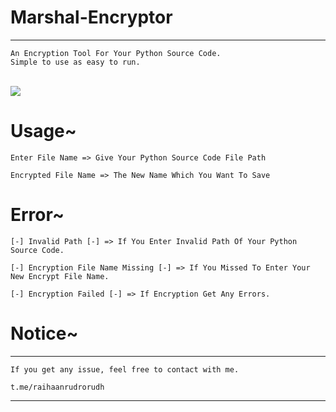 # Marshal-Encryptor
---
```
An Encryption Tool For Your Python Source Code.
Simple to use as easy to run.
```
<br><img src='https://raw.githubusercontent.com/raihaanrudrorudh/Marshal-Encryptor/main/IMG_20210109_231254.jpg'>
# Usage~
```
Enter File Name => Give Your Python Source Code File Path

Encrypted File Name => The New Name Which You Want To Save
```
# Error~
```
[-] Invalid Path [-] => If You Enter Invalid Path Of Your Python Source Code.

[-] Encryption File Name Missing [-] => If You Missed To Enter Your New Encrypt File Name.

[-] Encryption Failed [-] => If Encryption Get Any Errors.
```
# Notice~
---
```
If you get any issue, feel free to contact with me.

t.me/raihaanrudrorudh
```
---

